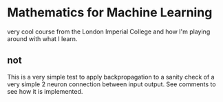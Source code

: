 # Mathematics for Machine Learning

very cool course from the London Imperial College and how I'm playing around with what I learn.

## not

This is a very simple test to apply backpropagation to a sanity check of a very simple 2 neuron connection between input output.
See comments to see how it is implemented.